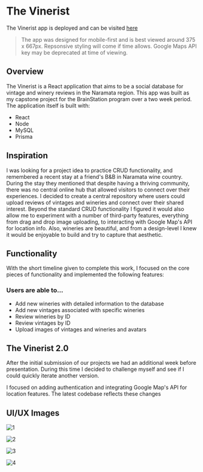 # The Vinerist

The Vinerist app is deployed and can be visited [here](54.189.178.229)

> The app was designed for mobile-first and is best viewed around 375 x 667px.  Repsonsive styling will come if time allows.
> Google Maps API key may be deprecated at time of viewing.


## Overview

The Vinerist is a React application that aims to be a social database for vintage and winery reviews in the Naramata region.  This app was built as my capstone project for the BrainStation program over a two week period.  The application itself is built with:

* React
* Node
* MySQL
* Prisma

## Inspiration

I was looking for a project idea to practice CRUD functionality, and remembered a recent stay at a friend's B&B in Naramata wine country.  During the stay they mentioned that despite having a thriving community, there was no central online hub that allowed visitors to connect over their experiences.  I decided to create a central repository where users could upload reviews of vintages and wineries and connect over their shared interest.  Beyond the standard CRUD functionality I figured it would also allow me to experiment with a number of third-party features, everything from drag and drop image uploading, to interacting with Google Map's API for location info.  Also, wineries are beautiful, and from a design-level I knew it would be enjoyable to build and try to capture that aesthetic.

## Functionality

With the short timeline given to complete this work, I focused on the core pieces of functionality and implemented the following features:

### Users are able to...

* Add new wineries with detailed information to the database
* Add new vintages associated with specific wineries
* Review wineries by ID
* Review vintages by ID
* Upload images of vintages and wineries and avatars

## The Vinerist 2.0

After the initial submission of our projects we had an additional week before presentation.  During this time I decided to challenge myself and see if I could quickly iterate another version.

I focused on adding authentication and integrating Google Map's API for location features.  The latest codebase reflects these changes

## UI/UX Images

![1](https://user-images.githubusercontent.com/71992181/125136911-88e53f00-e0c0-11eb-8169-e62156daf307.png)

![2](https://user-images.githubusercontent.com/71992181/125136921-8c78c600-e0c0-11eb-866e-a1be352d8b11.png)

![3](https://user-images.githubusercontent.com/71992181/125136925-8da9f300-e0c0-11eb-9d72-37212f8ede7a.png)

![4](https://user-images.githubusercontent.com/71992181/125136931-8f73b680-e0c0-11eb-8b67-518479241d0c.png)

